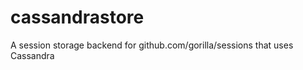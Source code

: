 cassandrastore
==============

A session storage backend for github.com/gorilla/sessions that uses Cassandra
